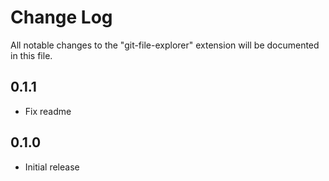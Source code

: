 # Change Log

All notable changes to the "git-file-explorer" extension will be documented in this file.

## 0.1.1

- Fix readme

## 0.1.0

- Initial release
